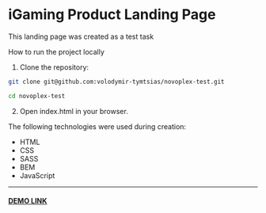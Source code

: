 # iGaming Product Landing Page
This landing page was created as a test task

How to run the project locally
1. Clone the repository:

```bash
git clone git@github.com:volodymir-tymtsias/novoplex-test.git

cd novoplex-test
```

2. Open index.html in your browser.

The following technologies were used during creation:
-	HTML
-	CSS
-	SASS
-	BEM
- JavaScript
---
#### [DEMO LINK](https://volodymir-tymtsias.github.io/novoplex-test/)
